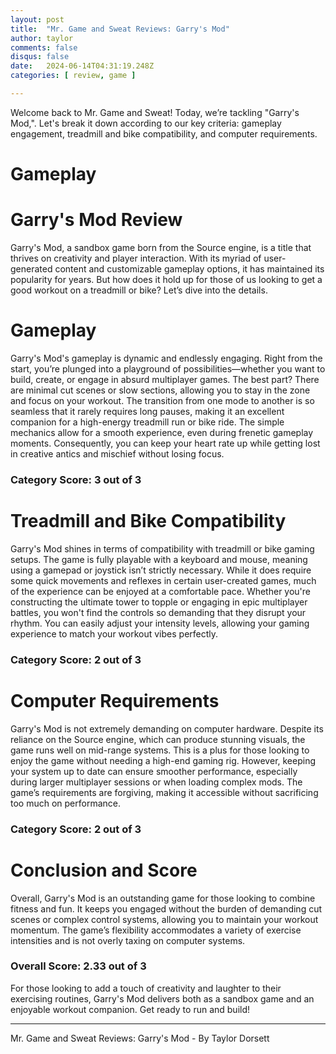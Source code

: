 ```yaml
---
layout: post
title:  "Mr. Game and Sweat Reviews: Garry's Mod"
author: taylor
comments: false
disqus: false
date:   2024-06-14T04:31:19.248Z
categories: [ review, game ]

---
```


Welcome back to Mr. Game and Sweat! Today, we’re tackling "Garry's Mod,". Let's break it down according to our key criteria: gameplay engagement, treadmill and bike compatibility, and computer requirements.

# Gameplay

# Garry's Mod Review

Garry's Mod, a sandbox game born from the Source engine, is a title that thrives on creativity and player interaction. With its myriad of user-generated content and customizable gameplay options, it has maintained its popularity for years. But how does it hold up for those of us looking to get a good workout on a treadmill or bike? Let’s dive into the details.

# Gameplay

Garry's Mod's gameplay is dynamic and endlessly engaging. Right from the start, you’re plunged into a playground of possibilities—whether you want to build, create, or engage in absurd multiplayer games. The best part? There are minimal cut scenes or slow sections, allowing you to stay in the zone and focus on your workout. The transition from one mode to another is so seamless that it rarely requires long pauses, making it an excellent companion for a high-energy treadmill run or bike ride. The simple mechanics allow for a smooth experience, even during frenetic gameplay moments. Consequently, you can keep your heart rate up while getting lost in creative antics and mischief without losing focus.

### Category Score: 3 out of 3

# Treadmill and Bike Compatibility

Garry's Mod shines in terms of compatibility with treadmill or bike gaming setups. The game is fully playable with a keyboard and mouse, meaning using a gamepad or joystick isn’t strictly necessary. While it does require some quick movements and reflexes in certain user-created games, much of the experience can be enjoyed at a comfortable pace. Whether you're constructing the ultimate tower to topple or engaging in epic multiplayer battles, you won't find the controls so demanding that they disrupt your rhythm. You can easily adjust your intensity levels, allowing your gaming experience to match your workout vibes perfectly.

### Category Score: 2 out of 3

# Computer Requirements

Garry's Mod is not extremely demanding on computer hardware. Despite its reliance on the Source engine, which can produce stunning visuals, the game runs well on mid-range systems. This is a plus for those looking to enjoy the game without needing a high-end gaming rig. However, keeping your system up to date can ensure smoother performance, especially during larger multiplayer sessions or when loading complex mods. The game’s requirements are forgiving, making it accessible without sacrificing too much on performance.

### Category Score: 2 out of 3

# Conclusion and Score

Overall, Garry's Mod is an outstanding game for those looking to combine fitness and fun. It keeps you engaged without the burden of demanding cut scenes or complex control systems, allowing you to maintain your workout momentum. The game’s flexibility accommodates a variety of exercise intensities and is not overly taxing on computer systems. 

### Overall Score: 2.33 out of 3

For those looking to add a touch of creativity and laughter to their exercising routines, Garry's Mod delivers both as a sandbox game and an enjoyable workout companion. Get ready to run and build!

---

Mr. Game and Sweat Reviews: Garry's Mod - By Taylor Dorsett
